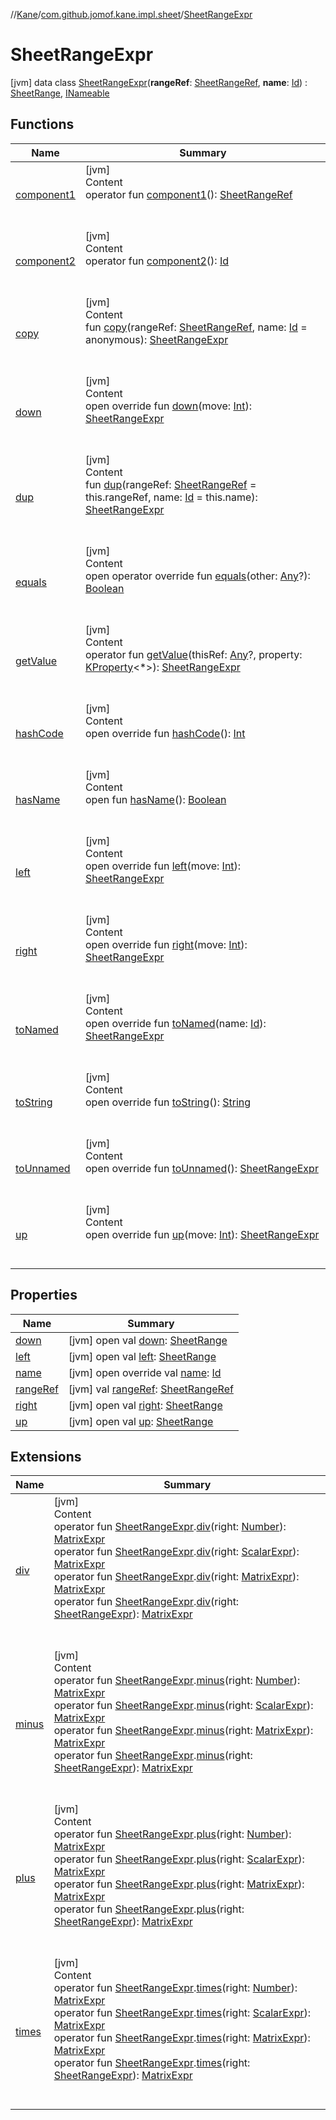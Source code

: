 //[Kane](../../index.md)/[com.github.jomof.kane.impl.sheet](../index.md)/[SheetRangeExpr](index.md)



# SheetRangeExpr  
 [jvm] data class [SheetRangeExpr](index.md)(**rangeRef**: [SheetRangeRef](../../com.github.jomof.kane.impl/-sheet-range-ref/index.md), **name**: [Id](../../com.github.jomof.kane.impl/index.md#%5Bcom.github.jomof.kane.impl%2FId%2F%2F%2FPointingToDeclaration%2F%5D%2FClasslikes%2F-1776797766)) : [SheetRange](../-sheet-range/index.md), [INameable](../../com.github.jomof.kane/-i-nameable/index.md)   


## Functions  
  
|  Name|  Summary| 
|---|---|
| <a name="com.github.jomof.kane.impl.sheet/SheetRangeExpr/component1/#/PointingToDeclaration/"></a>[component1](component1.md)| <a name="com.github.jomof.kane.impl.sheet/SheetRangeExpr/component1/#/PointingToDeclaration/"></a>[jvm]  <br>Content  <br>operator fun [component1](component1.md)(): [SheetRangeRef](../../com.github.jomof.kane.impl/-sheet-range-ref/index.md)  <br><br><br>
| <a name="com.github.jomof.kane.impl.sheet/SheetRangeExpr/component2/#/PointingToDeclaration/"></a>[component2](component2.md)| <a name="com.github.jomof.kane.impl.sheet/SheetRangeExpr/component2/#/PointingToDeclaration/"></a>[jvm]  <br>Content  <br>operator fun [component2](component2.md)(): [Id](../../com.github.jomof.kane.impl/index.md#%5Bcom.github.jomof.kane.impl%2FId%2F%2F%2FPointingToDeclaration%2F%5D%2FClasslikes%2F-1776797766)  <br><br><br>
| <a name="com.github.jomof.kane.impl.sheet/SheetRangeExpr/copy/#com.github.jomof.kane.impl.SheetRangeRef#kotlin.Any/PointingToDeclaration/"></a>[copy](copy.md)| <a name="com.github.jomof.kane.impl.sheet/SheetRangeExpr/copy/#com.github.jomof.kane.impl.SheetRangeRef#kotlin.Any/PointingToDeclaration/"></a>[jvm]  <br>Content  <br>fun [copy](copy.md)(rangeRef: [SheetRangeRef](../../com.github.jomof.kane.impl/-sheet-range-ref/index.md), name: [Id](../../com.github.jomof.kane.impl/index.md#%5Bcom.github.jomof.kane.impl%2FId%2F%2F%2FPointingToDeclaration%2F%5D%2FClasslikes%2F-1776797766) = anonymous): [SheetRangeExpr](index.md)  <br><br><br>
| <a name="com.github.jomof.kane.impl.sheet/SheetRangeExpr/down/#kotlin.Int/PointingToDeclaration/"></a>[down](down.md)| <a name="com.github.jomof.kane.impl.sheet/SheetRangeExpr/down/#kotlin.Int/PointingToDeclaration/"></a>[jvm]  <br>Content  <br>open override fun [down](down.md)(move: [Int](https://kotlinlang.org/api/latest/jvm/stdlib/kotlin/-int/index.html)): [SheetRangeExpr](index.md)  <br><br><br>
| <a name="com.github.jomof.kane.impl.sheet/SheetRangeExpr/dup/#com.github.jomof.kane.impl.SheetRangeRef#kotlin.Any/PointingToDeclaration/"></a>[dup](dup.md)| <a name="com.github.jomof.kane.impl.sheet/SheetRangeExpr/dup/#com.github.jomof.kane.impl.SheetRangeRef#kotlin.Any/PointingToDeclaration/"></a>[jvm]  <br>Content  <br>fun [dup](dup.md)(rangeRef: [SheetRangeRef](../../com.github.jomof.kane.impl/-sheet-range-ref/index.md) = this.rangeRef, name: [Id](../../com.github.jomof.kane.impl/index.md#%5Bcom.github.jomof.kane.impl%2FId%2F%2F%2FPointingToDeclaration%2F%5D%2FClasslikes%2F-1776797766) = this.name): [SheetRangeExpr](index.md)  <br><br><br>
| <a name="kotlin/Any/equals/#kotlin.Any?/PointingToDeclaration/"></a>[equals](../../com.github.jomof.kane.impl.visitor/-difference-visitor/index.md#%5Bkotlin%2FAny%2Fequals%2F%23kotlin.Any%3F%2FPointingToDeclaration%2F%5D%2FFunctions%2F-1776797766)| <a name="kotlin/Any/equals/#kotlin.Any?/PointingToDeclaration/"></a>[jvm]  <br>Content  <br>open operator override fun [equals](../../com.github.jomof.kane.impl.visitor/-difference-visitor/index.md#%5Bkotlin%2FAny%2Fequals%2F%23kotlin.Any%3F%2FPointingToDeclaration%2F%5D%2FFunctions%2F-1776797766)(other: [Any](https://kotlinlang.org/api/latest/jvm/stdlib/kotlin/-any/index.html)?): [Boolean](https://kotlinlang.org/api/latest/jvm/stdlib/kotlin/-boolean/index.html)  <br><br><br>
| <a name="com.github.jomof.kane.impl.sheet/SheetRangeExpr/getValue/#kotlin.Any?#kotlin.reflect.KProperty[*]/PointingToDeclaration/"></a>[getValue](get-value.md)| <a name="com.github.jomof.kane.impl.sheet/SheetRangeExpr/getValue/#kotlin.Any?#kotlin.reflect.KProperty[*]/PointingToDeclaration/"></a>[jvm]  <br>Content  <br>operator fun [getValue](get-value.md)(thisRef: [Any](https://kotlinlang.org/api/latest/jvm/stdlib/kotlin/-any/index.html)?, property: [KProperty](https://kotlinlang.org/api/latest/jvm/stdlib/kotlin.reflect/-k-property/index.html)<*>): [SheetRangeExpr](index.md)  <br><br><br>
| <a name="kotlin/Any/hashCode/#/PointingToDeclaration/"></a>[hashCode](../../com.github.jomof.kane.impl.visitor/-difference-visitor/index.md#%5Bkotlin%2FAny%2FhashCode%2F%23%2FPointingToDeclaration%2F%5D%2FFunctions%2F-1776797766)| <a name="kotlin/Any/hashCode/#/PointingToDeclaration/"></a>[jvm]  <br>Content  <br>open override fun [hashCode](../../com.github.jomof.kane.impl.visitor/-difference-visitor/index.md#%5Bkotlin%2FAny%2FhashCode%2F%23%2FPointingToDeclaration%2F%5D%2FFunctions%2F-1776797766)(): [Int](https://kotlinlang.org/api/latest/jvm/stdlib/kotlin/-int/index.html)  <br><br><br>
| <a name="com.github.jomof.kane/INameable/hasName/#/PointingToDeclaration/"></a>[hasName](../../com.github.jomof.kane/-i-nameable/has-name.md)| <a name="com.github.jomof.kane/INameable/hasName/#/PointingToDeclaration/"></a>[jvm]  <br>Content  <br>open fun [hasName](../../com.github.jomof.kane/-i-nameable/has-name.md)(): [Boolean](https://kotlinlang.org/api/latest/jvm/stdlib/kotlin/-boolean/index.html)  <br><br><br>
| <a name="com.github.jomof.kane.impl.sheet/SheetRangeExpr/left/#kotlin.Int/PointingToDeclaration/"></a>[left](left.md)| <a name="com.github.jomof.kane.impl.sheet/SheetRangeExpr/left/#kotlin.Int/PointingToDeclaration/"></a>[jvm]  <br>Content  <br>open override fun [left](left.md)(move: [Int](https://kotlinlang.org/api/latest/jvm/stdlib/kotlin/-int/index.html)): [SheetRangeExpr](index.md)  <br><br><br>
| <a name="com.github.jomof.kane.impl.sheet/SheetRangeExpr/right/#kotlin.Int/PointingToDeclaration/"></a>[right](right.md)| <a name="com.github.jomof.kane.impl.sheet/SheetRangeExpr/right/#kotlin.Int/PointingToDeclaration/"></a>[jvm]  <br>Content  <br>open override fun [right](right.md)(move: [Int](https://kotlinlang.org/api/latest/jvm/stdlib/kotlin/-int/index.html)): [SheetRangeExpr](index.md)  <br><br><br>
| <a name="com.github.jomof.kane.impl.sheet/SheetRangeExpr/toNamed/#kotlin.Any/PointingToDeclaration/"></a>[toNamed](to-named.md)| <a name="com.github.jomof.kane.impl.sheet/SheetRangeExpr/toNamed/#kotlin.Any/PointingToDeclaration/"></a>[jvm]  <br>Content  <br>open override fun [toNamed](to-named.md)(name: [Id](../../com.github.jomof.kane.impl/index.md#%5Bcom.github.jomof.kane.impl%2FId%2F%2F%2FPointingToDeclaration%2F%5D%2FClasslikes%2F-1776797766)): [SheetRangeExpr](index.md)  <br><br><br>
| <a name="com.github.jomof.kane.impl.sheet/SheetRangeExpr/toString/#/PointingToDeclaration/"></a>[toString](to-string.md)| <a name="com.github.jomof.kane.impl.sheet/SheetRangeExpr/toString/#/PointingToDeclaration/"></a>[jvm]  <br>Content  <br>open override fun [toString](to-string.md)(): [String](https://kotlinlang.org/api/latest/jvm/stdlib/kotlin/-string/index.html)  <br><br><br>
| <a name="com.github.jomof.kane.impl.sheet/SheetRangeExpr/toUnnamed/#/PointingToDeclaration/"></a>[toUnnamed](to-unnamed.md)| <a name="com.github.jomof.kane.impl.sheet/SheetRangeExpr/toUnnamed/#/PointingToDeclaration/"></a>[jvm]  <br>Content  <br>open override fun [toUnnamed](to-unnamed.md)(): [SheetRangeExpr](index.md)  <br><br><br>
| <a name="com.github.jomof.kane.impl.sheet/SheetRangeExpr/up/#kotlin.Int/PointingToDeclaration/"></a>[up](up.md)| <a name="com.github.jomof.kane.impl.sheet/SheetRangeExpr/up/#kotlin.Int/PointingToDeclaration/"></a>[jvm]  <br>Content  <br>open override fun [up](up.md)(move: [Int](https://kotlinlang.org/api/latest/jvm/stdlib/kotlin/-int/index.html)): [SheetRangeExpr](index.md)  <br><br><br>


## Properties  
  
|  Name|  Summary| 
|---|---|
| <a name="com.github.jomof.kane.impl.sheet/SheetRangeExpr/down/#/PointingToDeclaration/"></a>[down](index.md#%5Bcom.github.jomof.kane.impl.sheet%2FSheetRangeExpr%2Fdown%2F%23%2FPointingToDeclaration%2F%5D%2FProperties%2F-1776797766)| <a name="com.github.jomof.kane.impl.sheet/SheetRangeExpr/down/#/PointingToDeclaration/"></a> [jvm] open val [down](index.md#%5Bcom.github.jomof.kane.impl.sheet%2FSheetRangeExpr%2Fdown%2F%23%2FPointingToDeclaration%2F%5D%2FProperties%2F-1776797766): [SheetRange](../-sheet-range/index.md)   <br>
| <a name="com.github.jomof.kane.impl.sheet/SheetRangeExpr/left/#/PointingToDeclaration/"></a>[left](index.md#%5Bcom.github.jomof.kane.impl.sheet%2FSheetRangeExpr%2Fleft%2F%23%2FPointingToDeclaration%2F%5D%2FProperties%2F-1776797766)| <a name="com.github.jomof.kane.impl.sheet/SheetRangeExpr/left/#/PointingToDeclaration/"></a> [jvm] open val [left](index.md#%5Bcom.github.jomof.kane.impl.sheet%2FSheetRangeExpr%2Fleft%2F%23%2FPointingToDeclaration%2F%5D%2FProperties%2F-1776797766): [SheetRange](../-sheet-range/index.md)   <br>
| <a name="com.github.jomof.kane.impl.sheet/SheetRangeExpr/name/#/PointingToDeclaration/"></a>[name](name.md)| <a name="com.github.jomof.kane.impl.sheet/SheetRangeExpr/name/#/PointingToDeclaration/"></a> [jvm] open override val [name](name.md): [Id](../../com.github.jomof.kane.impl/index.md#%5Bcom.github.jomof.kane.impl%2FId%2F%2F%2FPointingToDeclaration%2F%5D%2FClasslikes%2F-1776797766)   <br>
| <a name="com.github.jomof.kane.impl.sheet/SheetRangeExpr/rangeRef/#/PointingToDeclaration/"></a>[rangeRef](range-ref.md)| <a name="com.github.jomof.kane.impl.sheet/SheetRangeExpr/rangeRef/#/PointingToDeclaration/"></a> [jvm] val [rangeRef](range-ref.md): [SheetRangeRef](../../com.github.jomof.kane.impl/-sheet-range-ref/index.md)   <br>
| <a name="com.github.jomof.kane.impl.sheet/SheetRangeExpr/right/#/PointingToDeclaration/"></a>[right](index.md#%5Bcom.github.jomof.kane.impl.sheet%2FSheetRangeExpr%2Fright%2F%23%2FPointingToDeclaration%2F%5D%2FProperties%2F-1776797766)| <a name="com.github.jomof.kane.impl.sheet/SheetRangeExpr/right/#/PointingToDeclaration/"></a> [jvm] open val [right](index.md#%5Bcom.github.jomof.kane.impl.sheet%2FSheetRangeExpr%2Fright%2F%23%2FPointingToDeclaration%2F%5D%2FProperties%2F-1776797766): [SheetRange](../-sheet-range/index.md)   <br>
| <a name="com.github.jomof.kane.impl.sheet/SheetRangeExpr/up/#/PointingToDeclaration/"></a>[up](index.md#%5Bcom.github.jomof.kane.impl.sheet%2FSheetRangeExpr%2Fup%2F%23%2FPointingToDeclaration%2F%5D%2FProperties%2F-1776797766)| <a name="com.github.jomof.kane.impl.sheet/SheetRangeExpr/up/#/PointingToDeclaration/"></a> [jvm] open val [up](index.md#%5Bcom.github.jomof.kane.impl.sheet%2FSheetRangeExpr%2Fup%2F%23%2FPointingToDeclaration%2F%5D%2FProperties%2F-1776797766): [SheetRange](../-sheet-range/index.md)   <br>


## Extensions  
  
|  Name|  Summary| 
|---|---|
| <a name="com.github.jomof.kane//div/com.github.jomof.kane.impl.sheet.SheetRangeExpr#kotlin.Number/PointingToDeclaration/"></a>[div](../../com.github.jomof.kane/div.md)| <a name="com.github.jomof.kane//div/com.github.jomof.kane.impl.sheet.SheetRangeExpr#kotlin.Number/PointingToDeclaration/"></a>[jvm]  <br>Content  <br>operator fun [SheetRangeExpr](index.md).[div](../../com.github.jomof.kane/div.md)(right: [Number](https://kotlinlang.org/api/latest/jvm/stdlib/kotlin/-number/index.html)): [MatrixExpr](../../com.github.jomof.kane/-matrix-expr/index.md)  <br>operator fun [SheetRangeExpr](index.md).[div](../../com.github.jomof.kane/div.md)(right: [ScalarExpr](../../com.github.jomof.kane/-scalar-expr/index.md)): [MatrixExpr](../../com.github.jomof.kane/-matrix-expr/index.md)  <br>operator fun [SheetRangeExpr](index.md).[div](../../com.github.jomof.kane/div.md)(right: [MatrixExpr](../../com.github.jomof.kane/-matrix-expr/index.md)): [MatrixExpr](../../com.github.jomof.kane/-matrix-expr/index.md)  <br>operator fun [SheetRangeExpr](index.md).[div](../../com.github.jomof.kane/div.md)(right: [SheetRangeExpr](index.md)): [MatrixExpr](../../com.github.jomof.kane/-matrix-expr/index.md)  <br><br><br>
| <a name="com.github.jomof.kane//minus/com.github.jomof.kane.impl.sheet.SheetRangeExpr#kotlin.Number/PointingToDeclaration/"></a>[minus](../../com.github.jomof.kane/minus.md)| <a name="com.github.jomof.kane//minus/com.github.jomof.kane.impl.sheet.SheetRangeExpr#kotlin.Number/PointingToDeclaration/"></a>[jvm]  <br>Content  <br>operator fun [SheetRangeExpr](index.md).[minus](../../com.github.jomof.kane/minus.md)(right: [Number](https://kotlinlang.org/api/latest/jvm/stdlib/kotlin/-number/index.html)): [MatrixExpr](../../com.github.jomof.kane/-matrix-expr/index.md)  <br>operator fun [SheetRangeExpr](index.md).[minus](../../com.github.jomof.kane/minus.md)(right: [ScalarExpr](../../com.github.jomof.kane/-scalar-expr/index.md)): [MatrixExpr](../../com.github.jomof.kane/-matrix-expr/index.md)  <br>operator fun [SheetRangeExpr](index.md).[minus](../../com.github.jomof.kane/minus.md)(right: [MatrixExpr](../../com.github.jomof.kane/-matrix-expr/index.md)): [MatrixExpr](../../com.github.jomof.kane/-matrix-expr/index.md)  <br>operator fun [SheetRangeExpr](index.md).[minus](../../com.github.jomof.kane/minus.md)(right: [SheetRangeExpr](index.md)): [MatrixExpr](../../com.github.jomof.kane/-matrix-expr/index.md)  <br><br><br>
| <a name="com.github.jomof.kane//plus/com.github.jomof.kane.impl.sheet.SheetRangeExpr#kotlin.Number/PointingToDeclaration/"></a>[plus](../../com.github.jomof.kane/plus.md)| <a name="com.github.jomof.kane//plus/com.github.jomof.kane.impl.sheet.SheetRangeExpr#kotlin.Number/PointingToDeclaration/"></a>[jvm]  <br>Content  <br>operator fun [SheetRangeExpr](index.md).[plus](../../com.github.jomof.kane/plus.md)(right: [Number](https://kotlinlang.org/api/latest/jvm/stdlib/kotlin/-number/index.html)): [MatrixExpr](../../com.github.jomof.kane/-matrix-expr/index.md)  <br>operator fun [SheetRangeExpr](index.md).[plus](../../com.github.jomof.kane/plus.md)(right: [ScalarExpr](../../com.github.jomof.kane/-scalar-expr/index.md)): [MatrixExpr](../../com.github.jomof.kane/-matrix-expr/index.md)  <br>operator fun [SheetRangeExpr](index.md).[plus](../../com.github.jomof.kane/plus.md)(right: [MatrixExpr](../../com.github.jomof.kane/-matrix-expr/index.md)): [MatrixExpr](../../com.github.jomof.kane/-matrix-expr/index.md)  <br>operator fun [SheetRangeExpr](index.md).[plus](../../com.github.jomof.kane/plus.md)(right: [SheetRangeExpr](index.md)): [MatrixExpr](../../com.github.jomof.kane/-matrix-expr/index.md)  <br><br><br>
| <a name="com.github.jomof.kane//times/com.github.jomof.kane.impl.sheet.SheetRangeExpr#kotlin.Number/PointingToDeclaration/"></a>[times](../../com.github.jomof.kane/times.md)| <a name="com.github.jomof.kane//times/com.github.jomof.kane.impl.sheet.SheetRangeExpr#kotlin.Number/PointingToDeclaration/"></a>[jvm]  <br>Content  <br>operator fun [SheetRangeExpr](index.md).[times](../../com.github.jomof.kane/times.md)(right: [Number](https://kotlinlang.org/api/latest/jvm/stdlib/kotlin/-number/index.html)): [MatrixExpr](../../com.github.jomof.kane/-matrix-expr/index.md)  <br>operator fun [SheetRangeExpr](index.md).[times](../../com.github.jomof.kane/times.md)(right: [ScalarExpr](../../com.github.jomof.kane/-scalar-expr/index.md)): [MatrixExpr](../../com.github.jomof.kane/-matrix-expr/index.md)  <br>operator fun [SheetRangeExpr](index.md).[times](../../com.github.jomof.kane/times.md)(right: [MatrixExpr](../../com.github.jomof.kane/-matrix-expr/index.md)): [MatrixExpr](../../com.github.jomof.kane/-matrix-expr/index.md)  <br>operator fun [SheetRangeExpr](index.md).[times](../../com.github.jomof.kane/times.md)(right: [SheetRangeExpr](index.md)): [MatrixExpr](../../com.github.jomof.kane/-matrix-expr/index.md)  <br><br><br>

